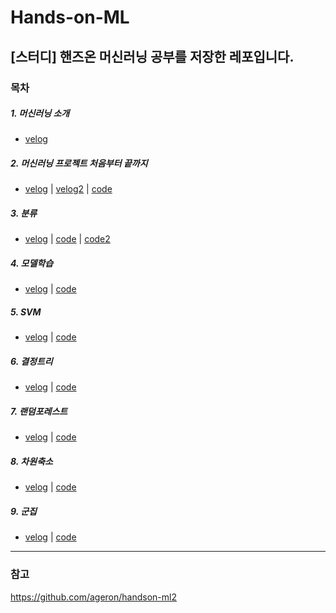 # Hands-on-ML
[스터디] 핸즈온 머신러닝 공부를 저장한 레포입니다.
-----------------------
### 목차
##### 1. 머신러닝 소개 
- [velog](https://velog.io/@jeongminii/01.-%EB%A8%B8%EC%8B%A0%EB%9F%AC%EB%8B%9D-%EC%86%8C%EA%B0%9C) 
   
##### 2. 머신러닝 프로젝트 처음부터 끝까지        
- [velog]() | [velog2]() | [code](https://github.com/jeongmin1016/Hands-on-ML/blob/main/code/chap2_ML.ipynb)    

##### 3. 분류  
- [velog]() | [code](https://github.com/jeongmin1016/Hands-on-ML/blob/main/code/chap3_classification.ipynb) | [code2](https://github.com/jeongmin1016/Hands-on-ML/blob/main/code/chap3_prac.ipynb)
##### 4. 모델학습
- [velog]() | [code](https://github.com/jeongmin1016/Hands-on-ML/blob/main/code/chap4_Modeling.ipynb)
##### 5. SVM
- [velog]() | [code](https://github.com/jeongmin1016/Hands-on-ML/blob/main/code/chap5_SVM.ipynb)
##### 6. 결정트리
- [velog]() | [code](https://github.com/jeongmin1016/Hands-on-ML/blob/main/code/chap6_Decision_Tree.ipynb)
##### 7. 랜덤포레스트
- [velog]() | [code](https://github.com/jeongmin1016/Hands-on-ML/blob/main/code/_chap7_Random_Forest.ipynb)
##### 8. 차원축소
- [velog]() | [code](https://github.com/jeongmin1016/Hands-on-ML/blob/main/code/chap8_Demension_Reduction.ipynb)
##### 9. 군집
- [velog]() | [code]()



-----------------------
### 참고
https://github.com/ageron/handson-ml2
